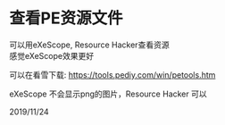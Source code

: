 # 查看PE资源文件

可以用eXeScope, Resource Hacker查看资源  
感觉eXeScope效果更好  

可以在看雪下载: https://tools.pediy.com/win/petools.htm  

eXeScope 不会显示png的图片，Resource Hacker 可以  


2019/11/24  
